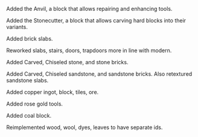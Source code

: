 Added the Anvil, a block that allows repairing and enhancing tools.

Added the Stonecutter, a block that allows carving hard blocks into their variants.

Added brick slabs.

Reworked slabs, stairs, doors, trapdoors more in line with modern.

Added Carved, Chiseled stone, and stone bricks.

Added Carved, Chiseled sandstone, and sandstone bricks. Also retextured sandstone slabs.

Added copper ingot, block, tiles, ore.

Added rose gold tools.

Added coal block.

Reimplemented wood, wool, dyes, leaves to have separate ids.